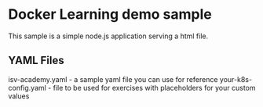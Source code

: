 # Docker Learning demo sample

This sample is a simple node.js application serving a html file.

## YAML Files

isv-academy.yaml - a sample yaml file you can use for reference
your-k8s-config.yaml - file to be used for exercises with placeholders for your custom values
